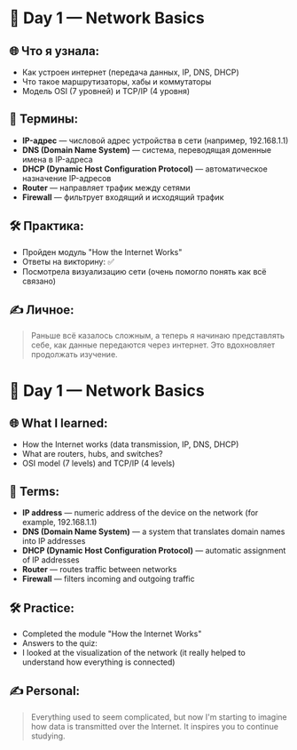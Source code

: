 # 📡 Day 1 — Network Basics

## 🌐 Что я узнала:
- Как устроен интернет (передача данных, IP, DNS, DHCP)
- Что такое маршрутизаторы, хабы и коммутаторы
- Модель OSI (7 уровней) и TCP/IP (4 уровня)

## 🧠 Термины:
- **IP-адрес** — числовой адрес устройства в сети (например, 192.168.1.1)
- **DNS (Domain Name System)** — система, переводящая доменные имена в IP-адреса
- **DHCP (Dynamic Host Configuration Protocol)** — автоматическое назначение IP-адресов
- **Router** — направляет трафик между сетями
- **Firewall** — фильтрует входящий и исходящий трафик

## 🛠 Практика:
- Пройден модуль "How the Internet Works"
- Ответы на викторину: ✅
- Посмотрела визуализацию сети (очень помогло понять как всё связано)

## ✍ Личное:
> Раньше всё казалось сложным, а теперь я начинаю представлять себе, как данные передаются через интернет. Это вдохновляет продолжать изучение.

# 📡 Day 1 — Network Basics

## 🌐 What I learned:
- How the Internet works (data transmission, IP, DNS, DHCP)
- What are routers, hubs, and switches?
- OSI model (7 levels) and TCP/IP (4 levels)

## 🧠 Terms:
- **IP address** — numeric address of the device on the network (for example, 192.168.1.1)
- **DNS (Domain Name System)** — a system that translates domain names into IP addresses
- **DHCP (Dynamic Host Configuration Protocol)** — automatic assignment of IP addresses
- **Router** — routes traffic between networks
- **Firewall** — filters incoming and outgoing traffic

## 🛠 Practice:
- Completed the module "How the Internet Works"
- Answers to the quiz:
- I looked at the visualization of the network (it really helped to understand how everything is connected)

## ✍ Personal:
> Everything used to seem complicated, but now I'm starting to imagine how data is transmitted over the Internet. It inspires you to continue studying.
